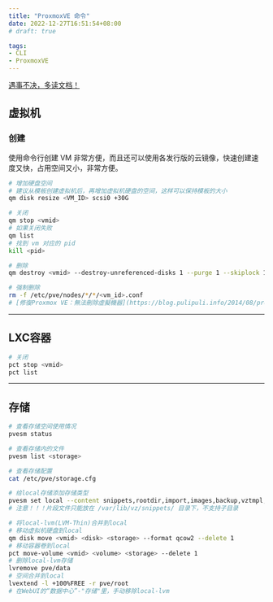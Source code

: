 ```yaml
---
title: "ProxmoxVE 命令"
date: 2022-12-27T16:51:54+08:00
# draft: true

tags:
- CLI
- ProxmoxVE
---
```


[遇事不决，多读文档！](https://pve.proxmox.com/pve-docs/index.html)

## 虚拟机

### 创建
使用命令行创建 VM 非常方便，而且还可以使用各发行版的云镜像，快速创建速度又快，占用空间又小，非常方便。
<script src="https://gist.github.com/Cuile/6e42bea498355d5cafaacfa66981daf9.js"></script>

```bash
# 增加硬盘空间
# 建议从模板创建虚拟机后，再增加虚拟机硬盘的空间，这样可以保持模板的大小
qm disk resize <VM_ID> scsi0 +30G

# 关闭
qm stop <vmid>
# 如果关闭失败
qm list
# 找到 vm 对应的 pid
kill <pid>

# 删除
qm destroy <vmid> --destroy-unreferenced-disks 1 --purge 1 --skiplock 1

# 强制删除
rm -f /etc/pve/nodes/*/*/<vm_id>.conf
# [修復Proxmox VE：無法刪除虛擬機器](https://blog.pulipuli.info/2014/08/proxmox-ve-fix-proxmox-ve-destroy.html#postcataproxmox-ve-fix-proxmox-ve-destroy.html0_anchor2)
```
---
## LXC容器

```bash
# 关闭
pct stop <vmid>
pct list
```
---
## 存储

```bash
# 查看存储空间使用情况
pvesm status

# 查看存储内的文件
pvesm list <storage>

# 查看存储配置
cat /etc/pve/storage.cfg

# 给local存储添加存储类型
pvesm set local --content snippets,rootdir,import,images,backup,vztmpl,iso
# 注意！！！片段文件只能放在 /var/lib/vz/snippets/ 目录下，不支持子目录

# 将local-lvm(LVM-Thin)合并到local
# 移动虚拟机硬盘到local
qm disk move <vmid> <disk> <storage> --format qcow2 --delete 1
# 移动容器卷到local
pct move-volume <vmid> <volume> <storage> --delete 1
# 删除local-lvm存储
lvremove pve/data
# 空间合并到local
lvextend -l +100%FREE -r pve/root
# 在WebUI的“数据中心”-"存储"里，手动移除local-lvm
```